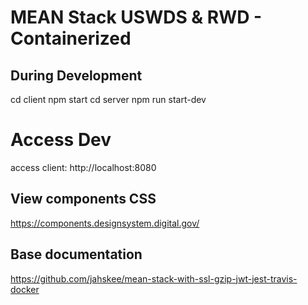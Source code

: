 # MEAN Stack USWDS & RWD - Containerized

## During Development
  cd client
  npm start
  cd server
  npm run start-dev
  
# Access Dev  
  access client: http://localhost:8080
    
## View components CSS
  https://components.designsystem.digital.gov/

## Base documentation
  https://github.com/jahskee/mean-stack-with-ssl-gzip-jwt-jest-travis-docker
